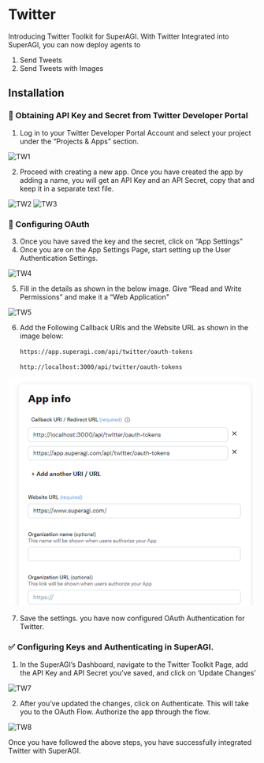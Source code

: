 # Twitter

Introducing Twitter Toolkit for SuperAGI. With Twitter Integrated into SuperAGI, you can now deploy agents to

1. Send Tweets
2. Send Tweets with Images

## Installation

### 🔐 Obtaining API Key and Secret from Twitter Developer Portal

1. Log in to your Twitter Developer Portal Account and select your project under the “Projects & Apps” section.

![TW1](https://github.com/TransformerOptimus/SuperAGI/assets/133874957/7ee7be42-2e20-4b44-beee-92b754031967)
   
2. Proceed with creating a new app. Once you have created the app by adding a name, you will get an API Key and an API Secret, copy that and keep it in a separate text file.

![TW2](https://github.com/TransformerOptimus/SuperAGI/assets/133874957/4d0d91ec-d22c-4027-b472-d1bc1c692ac7)
![TW3](https://github.com/TransformerOptimus/SuperAGI/assets/133874957/caf265e7-60ac-4a5e-be8b-4b2b9d0fdd15)

### 🚪 Configuring OAuth

3. Once you have saved the key and the secret, click on “App Settings”
4. Once you are on the App Settings Page, start setting up the User Authentication Settings. 
    
![TW4](https://github.com/TransformerOptimus/SuperAGI/assets/133874957/5db07a1e-3104-4a83-8de8-2394d41268ca)
    
5. Fill in the details as shown in the below image. Give “Read and Write Permissions” and make it a “Web Application"
    
![TW5](https://github.com/TransformerOptimus/SuperAGI/assets/133874957/08d322f3-b248-49e6-8e5c-85f8d84b9a5f)
    
6. Add the Following Callback URIs and the Website URL as shown in the image below:
   
   `https://app.superagi.com/api/twitter/oauth-tokens`
   
   `http://localhost:3000/api/twitter/oauth-tokens`
   

![alt_text](/../assets/images/TW_OAUTH_URI.png)

7. Save the settings. you have now configured OAuth Authentication for Twitter.

 ### ✅ Configuring Keys and Authenticating in SuperAGI.

1. In the SuperAGI’s Dashboard, navigate to the Twitter Toolkit Page, add the API Key and API Secret you’ve saved, and click on ‘Update Changes’

![TW7](https://github.com/TransformerOptimus/SuperAGI/assets/133874957/cab23842-e515-495a-b697-14587d832abc)

2. After you’ve updated the changes, click on Authenticate. This will take you to the OAuth Flow. Authorize the app through the flow. 

![TW8](https://github.com/TransformerOptimus/SuperAGI/assets/133874957/62f877ac-dc1f-475d-9c5c-52040a197762)

Once you have followed the above steps, you have successfully integrated Twitter with SuperAGI. 

